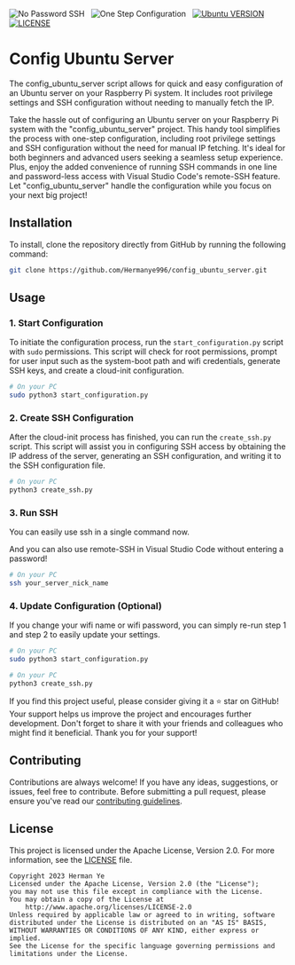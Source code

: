 ![No Password SSH](https://img.shields.io/badge/No%20Password%20SSH-orange)
&nbsp;
![One Step Configuration](https://img.shields.io/badge/One%20Step%20Configuration-pink)
&nbsp;
[![Ubuntu VERSION](https://img.shields.io/badge/Ubuntu%20Server-22.04%20RPi-green)](https://ubuntu.com/)
&nbsp;
[![LICENSE](https://img.shields.io/badge/license-Apache--2.0-informational)](https://Hermanye996/config_ubuntu_server/blob/main/LICENSE)
&nbsp;

# Config Ubuntu Server
The config_ubuntu_server script allows for quick and easy configuration of an Ubuntu server on your Raspberry Pi system. It includes root privilege settings and SSH configuration without needing to manually fetch the IP.


Take the hassle out of configuring an Ubuntu server on your Raspberry Pi system with the "config_ubuntu_server" project. This handy tool simplifies the process with one-step configuration, including root privilege settings and SSH configuration without the need for manual IP fetching. It's ideal for both beginners and advanced users seeking a seamless setup experience. Plus, enjoy the added convenience of running SSH commands in one line and password-less access with Visual Studio Code's remote-SSH feature. Let "config_ubuntu_server" handle the configuration while you focus on your next big project!

## Installation
To install, clone the repository directly from GitHub by running the following command:
```bash
git clone https://github.com/Hermanye996/config_ubuntu_server.git
```

## Usage

### 1. Start Configuration
To initiate the configuration process, run the `start_configuration.py` script with `sudo` permissions. This script will check for root permissions, prompt for user input such as the system-boot path and wifi credentials, generate SSH keys, and create a cloud-init configuration.

```bash
# On your PC
sudo python3 start_configuration.py
```

### 2. Create SSH Configuration
After the cloud-init process has finished, you can run the `create_ssh.py` script. This script will assist you in configuring SSH access by obtaining the IP address of the server, generating an SSH configuration, and writing it to the SSH configuration file.

```bash
# On your PC
python3 create_ssh.py
```
### 3. Run SSH
You can easily use ssh in a single command now. 

And you can also use remote-SSH in Visual Studio Code without entering a password!

```bash
# On your PC
ssh your_server_nick_name
```
### 4. Update Configuration (Optional)
If you change your wifi name or wifi password, you can simply re-run step 1 and step 2 to easily update your settings.

```bash
# On your PC
sudo python3 start_configuration.py
```
```bash
# On your PC
python3 create_ssh.py
```
If you find this project useful, please consider giving it a ⭐️ star on GitHub! Your support helps us improve the project and encourages further development. Don't forget to share it with your friends and colleagues who might find it beneficial. Thank you for your support!

## Contributing
Contributions are always welcome! If you have any ideas, suggestions, or issues, feel free to contribute. Before submitting a pull request, please ensure you've read our [contributing guidelines](CONTRIBUTING.md).

## License
This project is licensed under the Apache License, Version 2.0. For more information, see the [LICENSE](LICENSE) file.

```
Copyright 2023 Herman Ye
Licensed under the Apache License, Version 2.0 (the "License");
you may not use this file except in compliance with the License.
You may obtain a copy of the License at
    http://www.apache.org/licenses/LICENSE-2.0
Unless required by applicable law or agreed to in writing, software
distributed under the License is distributed on an "AS IS" BASIS,
WITHOUT WARRANTIES OR CONDITIONS OF ANY KIND, either express or implied.
See the License for the specific language governing permissions and
limitations under the License.                             
```

